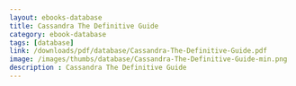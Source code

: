 ```yaml
---
layout: ebooks-database
title: Cassandra The Definitive Guide 
category: ebook-database
tags: [database]
link: /downloads/pdf/database/Cassandra-The-Definitive-Guide.pdf 
image: /images/thumbs/database/Cassandra-The-Definitive-Guide-min.png
description : Cassandra The Definitive Guide 
---
```












